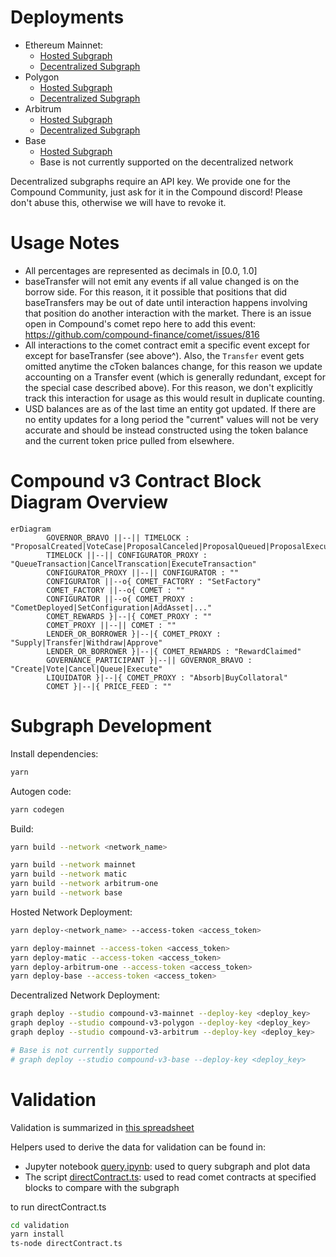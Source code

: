 # Deployments

-   Ethereum Mainnet:
    -   [Hosted Subgraph](https://thegraph.com/hosted-service/subgraph/papercliplabs/compound-v3-mainnet)
    -   [Decentralized Subgraph](https://thegraph.com/explorer/subgraphs/5nwMCSHaTqG3Kd2gHznbTXEnZ9QNWsssQfbHhDqQSQFp?view=Overview&chain=arbitrum-one)
-   Polygon
    -   [Hosted Subgraph](https://thegraph.com/hosted-service/subgraph/papercliplabs/compound-v3-polygon)
    -   [Decentralized Subgraph](https://thegraph.com/explorer/subgraphs/AaFtUWKfFdj2x8nnE3RxTSJkHwGHvawH3VWFBykCGzLs?view=Overview&chain=arbitrum-one)
-   Arbitrum
    -   [Hosted Subgraph](https://thegraph.com/hosted-service/subgraph/papercliplabs/compound-v3-arbitrum)
    -   [Decentralized Subgraph](https://thegraph.com/explorer/subgraphs/Ff7ha9ELmpmg81D6nYxy4t8aGP26dPztqD1LDJNPqjLS?view=Overview&chain=arbitrum-one)
-   Base
    -   [Hosted Subgraph](https://thegraph.com/hosted-service/subgraph/papercliplabs/compound-v3-base)
    -   Base is not currently supported on the decentralized network

Decentralized subgraphs require an API key. We provide one for the Compound Community, just ask for it in the Compound discord! Please don't abuse this, otherwise we will have to revoke it.

# Usage Notes

-   All percentages are represented as decimals in [0.0, 1.0]
-   baseTransfer will not emit any events if all value changed is on the borrow side. For this reason, it it possible that positions that did baseTransfers may be out of date until interaction happens involving that position do another interaction with the market. There is an issue open in Compound's comet repo here to add this event: https://github.com/compound-finance/comet/issues/816
-   All interactions to the comet contract emit a specific event except for except for baseTransfer (see above^). Also, the `Transfer` event gets omitted anytime the cToken balances change, for this reason we update accounting on a Transfer event (which is generally redundant, except for the special case described above). For this reason, we don't explicitly track this interaction for usage as this would result in duplicate counting.
-   USD balances are as of the last time an entity got updated. If there are no entity updates for a long period the "current" values will not be very accurate and should be instead constructed using the token balance and the current token price pulled from elsewhere.

# Compound v3 Contract Block Diagram Overview

```mermaid
erDiagram
		GOVERNOR_BRAVO ||--|| TIMELOCK : "ProposalCreated|VoteCase|ProposalCanceled|ProposalQueued|ProposalExecuted"
		TIMELOCK ||--|| CONFIGURATOR_PROXY : "QueueTransaction|CancelTranscation|ExecuteTransaction"
		CONFIGURATOR_PROXY ||--|| CONFIGURATOR : ""
		CONFIGURATOR ||--o{ COMET_FACTORY : "SetFactory"
		COMET_FACTORY ||--o{ COMET : ""
		CONFIGURATOR ||--o{ COMET_PROXY : "CometDeployed|SetConfiguration|AddAsset|..."
		COMET_REWARDS }|--|{ COMET_PROXY : ""
		COMET_PROXY ||--|| COMET : ""
		LENDER_OR_BORROWER }|--|{ COMET_PROXY : "Supply|Transfer|Withdraw|Approve"
		LENDER_OR_BORROWER }|--|{ COMET_REWARDS : "RewardClaimed"
		GOVERNANCE_PARTICIPANT }|--|| GOVERNOR_BRAVO : "Create|Vote|Cancel|Queue|Execute"
		LIQUIDATOR }|--|{ COMET_PROXY : "Absorb|BuyCollatoral"
		COMET }|--|{ PRICE_FEED : ""
```

# Subgraph Development

Install dependencies:

```bash
yarn
```

Autogen code:

```bash
yarn codegen
```

Build:

```bash
yarn build --network <network_name>

yarn build --network mainnet
yarn build --network matic
yarn build --network arbitrum-one
yarn build --network base
```

Hosted Network Deployment:

```bash
yarn deploy-<network_name> --access-token <access_token>

yarn deploy-mainnet --access-token <access_token>
yarn deploy-matic --access-token <access_token>
yarn deploy-arbitrum-one --access-token <access_token>
yarn deploy-base --access-token <access_token>
```

Decentralized Network Deployment:

```bash
graph deploy --studio compound-v3-mainnet --deploy-key <deploy_key>
graph deploy --studio compound-v3-polygon --deploy-key <deploy_key>
graph deploy --studio compound-v3-arbitrum --deploy-key <deploy_key>

# Base is not currently supported
# graph deploy --studio compound-v3-base --deploy-key <deploy_key>
```

# Validation

Validation is summarized in [this spreadsheet](https://docs.google.com/spreadsheets/d/1LWKhGglj5AQbRJOgTfqkDOssok-QBzzifwl1gk8rxCc/edit#gid=1642772597)

Helpers used to derive the data for validation can be found in:

-   Jupyter notebook [query.ipynb](./validation/query.ipynb): used to query subgraph and plot data
-   The script [directContract.ts](./validation/directContract.ts): used to read comet contracts at specified blocks to compare with the subgraph

to run directContract.ts

```bash
cd validation
yarn install
ts-node directContract.ts
```

